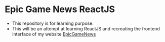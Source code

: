 # Epic Game News ReactJS

- This repository is for learning purpose.
- This will be an attempt at learning ReactJS and recreating the frontend interface of my website [EpicGameNews](https://epicgamenews.com/)
